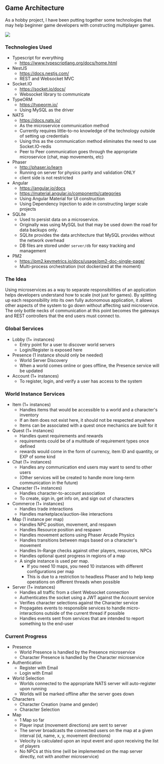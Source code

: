 ## Game Architecture

As a hobby project, I have been putting together some technologies that may help beginner game developers with
constructing multiplayer games.

![](https://github.com/jwhenry3/game-architecture/blob/master/microservice-game-architecture.png?raw=true)

### Technologies Used
- Typescript for everything
    - https://www.typescriptlang.org/docs/home.html
- NestJS 
    - https://docs.nestjs.com/
    - REST and Websocket MVC
- Socket.IO 
    - https://socket.io/docs/
    - Websocket library to communicate
- TypeORM 
    - https://typeorm.io/
    - Using MySQL as the driver
- NATS 
    - https://docs.nats.io/
    - As the microservice communication method
    - Currently requires little-to-no knowledge of the technology outside of setting up credentials
    - Using this as the communication method eliminates the need to use Socket.IO-redis
    - Peer to Peer communication goes through the appropriate microservice (chat, map movements, etc)
- Phaser 
    - http://phaser.io/learn
    - Running on server for physics parity and validation ONLY
    - client side is not restricted
- Angular
    - https://angular.io/docs
    - https://material.angular.io/components/categories
    - Using Angular Material for UI construction
    - Using Dependency Injection to aide in constructing larger scale projects
- SQLite
    - Used to persist data on a microservice.
    - Originally was using MySQL but that may be used down the road for data backups only.
    - SQLite provides the data architecture that MySQL provides without the network overhead
    - DB files are stored under `server/db` for easy tracking and management
- PM2
    - https://pm2.keymetrics.io/docs/usage/pm2-doc-single-page/
    - Multi-process orchestration (not dockerized at the moment)

### The Idea

Using microservices as a way to separate responsibilities of an application helps developers understand how to
scale (not just for games).
By splitting up each responsibility into its own fully autonomous application, it allows other aspects of
the system to go down without affecting said microservice. 
The only bottle necks of communication at this point becomes the gateways and REST controllers that the end users
must connect to.

### Global Services

- Lobby (1+ instances)
    - Entry point for a user to discover world servers
    - Login/Register is exposed here
- Presence (1 instance should only be needed)
    - World Server Discovery
    - When a world comes online or goes offline, the Presence service will be updated
- Account (1+ instances)
    - To register, login, and verify a user has access to the system

### World Instance Services

- Item (1+ instances)
    - Handles items that would be accessible to a world and a character's inventory
    - If an item does not exist here, it should not be respected anywhere
    - Items can be associated with a quest once mechanics are built for it
- Quest (1+ instances)
    - Handles quest requirements and rewards
    - requirements could be of a multitude of requirement types once defined
    - rewards would come in the form of currency, item ID and quantity, or EXP of some kind
- Chat (1+ instances)
    - Handles any communication end users may want to send to other users
    - (Other services will be created to handle more long-term communication in the future)
- Character (1+ instances)
    - Handles character-to-account association
    - To create, sign in, get info on, and sign out of characters
- Commerce (1+ instances)
    - Handles trade interactions
    - Handles marketplace/auction-like interactions
- Map (1 instance per map)
    - Handles NPC position, movement, and respawn
    - Handles Resource position and respawn
    - Handles movement actions using Phaser Arcade Physics
    - Handles transitions between maps based on a character's movement
    - Handles In-Range checks against other players, resources, NPCs
    - Handles optional quest progress in regions of a map
    - A single instance is used per map.
        - If you need 10 maps, you need 10 instances with different configurations per map
        - This is due to a restriction to headless Phaser and to help keep operations on different threads when possible
- Server (1+ instances)
    - Handles all traffic from a client Websocket connection
    - Authenticates the socket using a JWT against the Account service
    - Verifies character selections against the Character service
    - Propagates events to responsible services to handle micro-interactions outside of the current thread if possible
    - Handles events sent from services that are intended to report something to the end-user

### Current Progress
- Presence
    - World Presence is handled by the Presence microservice
    - Character Presence is handled by the Character microservice
- Authentication
    - Register with Email
    - Login with Email
- World Selection
    - Worlds connected to the appropriate NATS server will auto-register upon running
    - Worlds will be marked offline after the server goes down
- Characters
    - Character Creation (name and gender)
    - Character Selection
- Map
    - 1 Map so far
    - Player input (movement directions) are sent to server
    - The server broadcasts the connected users on the map at a given interval (id, name, x, y, movement directions)
    - Velocity is calculated upon an input event and upon receiving the list of players
    - No NPCs at this time (will be implemented on the map server directly, not with another microservice)
